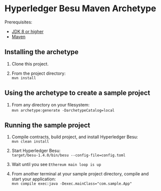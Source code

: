 # Hyperledger Besu Maven Archetype

Prerequisites:

- [JDK 8 or higher](https://adoptopenjdk.net/)
- [Maven](https://maven.apache.org/install.html)

## Installing the archetype

1. Clone this project.

2. From the project directory:  
   `mvn install`

## Using the archetype to create a sample project

1. From any directory on your filesystem:  
   `mvn archetype:generate -DarchetypeCatalog=local`

## Running the sample project

1. Compile contracts, build project, and install Hyperledger Besu:  
   `mvn clean install`

2. Start Hyperledger Besu:  
   `target/besu-1.4.0/bin/besu --config-file=config.toml`

3. Wait until you see `Ethereum main loop is up`

4. From another terminal at your sample project directory, compile and start your application:  
   `mvn compile exec:java -Dexec.mainClass="com.sample.App"`
